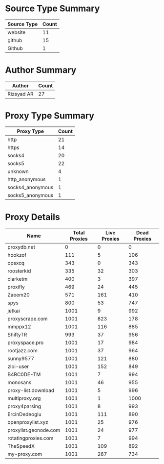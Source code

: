 # Source Type Summary

| Source Type | Count |
|-------------|-------|
| website | 11 |
| github | 15 |
| Github | 1 |


# Author Summary

| Author | Count |
|--------|-------|
| Rizsyad AR | 27 |


# Proxy Type Summary

| Proxy Type | Count |
|------------|-------|
| http | 21 |
| https | 14 |
| socks4 | 20 |
| socks5 | 22 |
| unknown | 4 |
| http_anonymous | 1 |
| socks4_anonymous | 1 |
| socks5_anonymous | 1 |


# Proxy Details

| Name | Total Proxies | Live Proxies | Dead Proxies |
|------|---------------|--------------|---------------|
| proxydb.net | 0 | 0 | 0 |
| hookzof | 111 | 5 | 106 |
| opsxcq | 343 | 0 | 343 |
| roosterkid | 335 | 32 | 303 |
| clarketm | 400 | 3 | 397 |
| proxifly | 469 | 24 | 445 |
| Zaeem20 | 571 | 161 | 410 |
| spys | 800 | 53 | 747 |
| jetkai | 1001 | 9 | 992 |
| proxyscrape.com | 1001 | 823 | 178 |
| mmppx12 | 1001 | 116 | 885 |
| ShiftyTR | 993 | 37 | 956 |
| proxyspace.pro | 1001 | 17 | 984 |
| rootjazz.com | 1001 | 37 | 964 |
| sunny9577 | 1001 | 121 | 880 |
| zloi-user | 1001 | 152 | 849 |
| B4RC0DE-TM | 1001 | 7 | 994 |
| monosans | 1001 | 46 | 955 |
| proxy-list.download | 1001 | 5 | 996 |
| multiproxy.org | 1001 | 1 | 1000 |
| proxy4parsing | 1001 | 8 | 993 |
| ErcinDedeoglu | 1001 | 111 | 890 |
| openproxylist.xyz | 1001 | 25 | 976 |
| proxylist.geonode.com | 1001 | 24 | 977 |
| rotatingproxies.com | 1001 | 7 | 994 |
| TheSpeedX | 1001 | 109 | 892 |
| my-proxy.com | 1001 | 267 | 734 |
